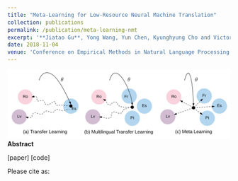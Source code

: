 ```yaml
---
title: "Meta-Learning for Low-Resource Neural Machine Translation"
collection: publications
permalink: /publication/meta-learning-nmt
excerpt: '**Jiatao Gu**, Yong Wang, Yun Chen, Kyunghyung Cho and Victor O.K. Li'
date: 2018-11-04
venue: 'Conference on Empirical Methods in Natural Language Processing (EMNLP).'
---
```


![png](/images/meta-nmt.png)<br>
**Abstract** <br>


[paper] [code]

Please cite as:
```bibtex

```